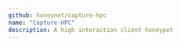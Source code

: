 ```yaml
---
github: honeynet/capture-hpc
name: "Capture-HPC"
description: A high interaction client honeypot
---
```


